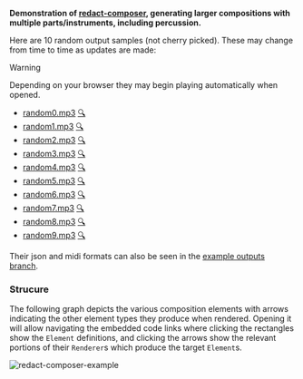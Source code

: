 **Demonstration of [redact-composer](https://github.com/dousto/redact-composer), generating larger compositions
with multiple parts/instruments, including percussion.**

Here are 10 random output samples (not cherry picked). These may change from time to time as updates are made:

> [!WARNING]
> Depending on your browser they may begin playing automatically when opened.

* [random0.mp3](https://dousto.github.io/redact-renderer-example/random-not-cherry-picked/random0.mp3) [🔍](https://dousto.github.io/redact-composer-inspector/inspect?composition=url/https%3A%2F%2Fraw.githubusercontent.com%2Fdousto%2Fredact-renderer-example%2F6ac77589ca4101335264472b70347db54ad5accb%2Frandom-not-cherry-picked%2Frandom0.json)
* [random1.mp3](https://dousto.github.io/redact-renderer-example/random-not-cherry-picked/random1.mp3) [🔍](https://dousto.github.io/redact-composer-inspector/inspect?composition=url/https%3A%2F%2Fraw.githubusercontent.com%2Fdousto%2Fredact-renderer-example%2F6ac77589ca4101335264472b70347db54ad5accb%2Frandom-not-cherry-picked%2Frandom1.json)
* [random2.mp3](https://dousto.github.io/redact-renderer-example/random-not-cherry-picked/random2.mp3) [🔍](https://dousto.github.io/redact-composer-inspector/inspect?composition=url/https%3A%2F%2Fraw.githubusercontent.com%2Fdousto%2Fredact-renderer-example%2F6ac77589ca4101335264472b70347db54ad5accb%2Frandom-not-cherry-picked%2Frandom2.json)
* [random3.mp3](https://dousto.github.io/redact-renderer-example/random-not-cherry-picked/random3.mp3) [🔍](https://dousto.github.io/redact-composer-inspector/inspect?composition=url/https%3A%2F%2Fraw.githubusercontent.com%2Fdousto%2Fredact-renderer-example%2F6ac77589ca4101335264472b70347db54ad5accb%2Frandom-not-cherry-picked%2Frandom3.json)
* [random4.mp3](https://dousto.github.io/redact-renderer-example/random-not-cherry-picked/random4.mp3) [🔍](https://dousto.github.io/redact-composer-inspector/inspect?composition=url/https%3A%2F%2Fraw.githubusercontent.com%2Fdousto%2Fredact-renderer-example%2F6ac77589ca4101335264472b70347db54ad5accb%2Frandom-not-cherry-picked%2Frandom4.json)
* [random5.mp3](https://dousto.github.io/redact-renderer-example/random-not-cherry-picked/random5.mp3) [🔍](https://dousto.github.io/redact-composer-inspector/inspect?composition=url/https%3A%2F%2Fraw.githubusercontent.com%2Fdousto%2Fredact-renderer-example%2F6ac77589ca4101335264472b70347db54ad5accb%2Frandom-not-cherry-picked%2Frandom5.json)
* [random6.mp3](https://dousto.github.io/redact-renderer-example/random-not-cherry-picked/random6.mp3) [🔍](https://dousto.github.io/redact-composer-inspector/inspect?composition=url/https%3A%2F%2Fraw.githubusercontent.com%2Fdousto%2Fredact-renderer-example%2F6ac77589ca4101335264472b70347db54ad5accb%2Frandom-not-cherry-picked%2Frandom6.json)
* [random7.mp3](https://dousto.github.io/redact-renderer-example/random-not-cherry-picked/random7.mp3) [🔍](https://dousto.github.io/redact-composer-inspector/inspect?composition=url/https%3A%2F%2Fraw.githubusercontent.com%2Fdousto%2Fredact-renderer-example%2F6ac77589ca4101335264472b70347db54ad5accb%2Frandom-not-cherry-picked%2Frandom7.json)
* [random8.mp3](https://dousto.github.io/redact-renderer-example/random-not-cherry-picked/random8.mp3) [🔍](https://dousto.github.io/redact-composer-inspector/inspect?composition=url/https%3A%2F%2Fraw.githubusercontent.com%2Fdousto%2Fredact-renderer-example%2F6ac77589ca4101335264472b70347db54ad5accb%2Frandom-not-cherry-picked%2Frandom8.json)
* [random9.mp3](https://dousto.github.io/redact-renderer-example/random-not-cherry-picked/random9.mp3) [🔍](https://dousto.github.io/redact-composer-inspector/inspect?composition=url/https%3A%2F%2Fraw.githubusercontent.com%2Fdousto%2Fredact-renderer-example%2F6ac77589ca4101335264472b70347db54ad5accb%2Frandom-not-cherry-picked%2Frandom9.json)

Their json and midi formats can also be seen in the [example outputs branch](https://github.com/dousto/redact-renderer-example/tree/example-outputs/random-not-cherry-picked).

### Strucure

The following graph depicts the various composition elements with arrows indicating the other element types they produce when rendered. Opening it will allow navigating the embedded code links where clicking the rectangles show the `Element` definitions, and clicking the arrows show the relevant portions of their `Renderer`s which produce the target `Element`s.



![redact-composer-example](https://github.com/dousto/redact-renderer-example/assets/5882189/242589ba-d89c-4216-98e9-93b5fb31e9ed)
